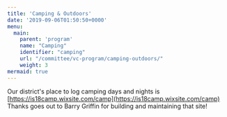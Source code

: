 ```yaml
---
title: 'Camping & Outdoors'
date: '2019-09-06T01:50:50+0000'
menu:
  main:
    parent: 'program'
    name: "Camping"
    identifier: "camping"
    url: "/committee/vc-program/camping-outdoors/"
    weight: 3
mermaid: true
---
```


Our district's place to log camping days and nights is [https://is18camp.wixsite.com/camp](https://is18camp.wixsite.com/camp) Thanks goes out to Barry Griffin for building and maintaining that site!
